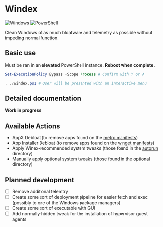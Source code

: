 # Windex

![Windows](https://img.shields.io/badge/Windows-0078D6?style=for-the-badge&logo=windows&logoColor=white) ![PowerShell](https://img.shields.io/badge/PowerShell-%235391FE.svg?style=for-the-badge&logo=powershell&logoColor=white)

Clean Windows of as much bloatware and telemetry as possible without impeding normal function.

## Basic use

Must be ran in an **elevated** PowerShell instance. **Reboot when complete.**
```powershell
Set-ExecutionPolicy Bypass -Scope Process # Confirm with Y or A

. ./windex.ps1 # User will be presented with an interactive menu
```

## Detailed documentation

__Work in progress__

## Available Actions

* AppX Debloat (to remove apps found on the [metro manifests](./defs/metro/))
* App Installer Debloat (to remove apps found on the [winget manifests](./defs/winget/))
* Apply Winex-recommended system tweaks (those found in the [autorun](./tweaks/autorun/) directory)
* Manually apply optional system tweaks (those found in the [optional](./tweaks/optional/) directory)

## Planned development

- [ ] Remove additional telemtry
- [ ] Create some sort of deployment pipeline for easier fetch and exec (possibly to one of the Windows package managers)
- [ ] Create some sort of executable with GUI
- [ ] Add normally-hidden tweak for the installation of hypervisor guest agents
